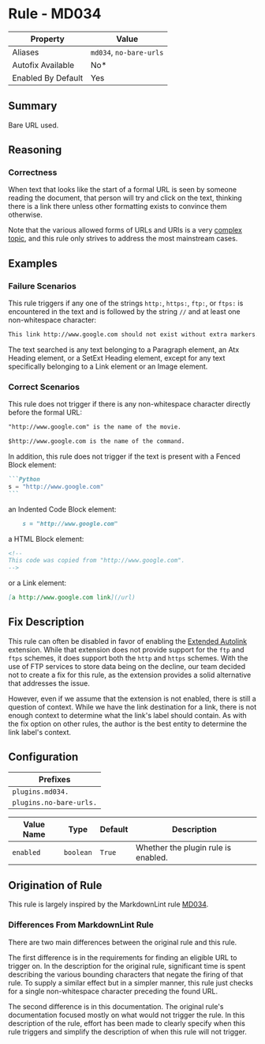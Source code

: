 # Rule - MD034

| Property | Value |
| --- | -- |
| Aliases | `md034`, `no-bare-urls` |
| Autofix Available | No* |
| Enabled By Default | Yes |

## Summary

Bare URL used.

## Reasoning

### Correctness

When text
that looks like the start of a formal URL is seen by someone reading the document,
that person will try and click on the text, thinking there is a link there unless
other formatting exists to convince them otherwise.

Note that the various allowed forms of URLs and URIs is a very
[complex topic](https://stackoverflow.com/questions/30847/regex-to-validate-uris),
and this rule only strives to address the most mainstream cases.

## Examples

### Failure Scenarios

This rule triggers if any one of the strings `http:`, `https:`, `ftp:`, or
`ftps:` is encountered in the text and is followed by the string `//` and at
least one non-whitespace character:

```Markdown
This link http://www.google.com should not exist without extra markers.
```

The text searched is any text belonging to a Paragraph element, an Atx Heading
element, or a SetExt Heading element, except for any text specifically belonging
to a Link element or an Image element.

### Correct Scenarios

This rule does not trigger if there is any non-whitespace character directly before
the formal URL:

```Markdown
"http://www.google.com" is the name of the movie.

$http://www.google.com is the name of the command.
```

In addition, this rule does not trigger if the text is present with a
Fenced Block element:

````Markdown
```Python
s = "http://www.google.com"
```
````

an Indented Code Block element:

````Markdown
    s = "http://www.google.com"
````

a HTML Block element:

````Markdown
<!--
This code was copied from "http://www.google.com".
-->
````

or a Link element:

````Markdown
[a http://www.google.com link](/url)
````

## Fix Description

This rule can often be disabled in favor of enabling the
[Extended Autolink](../extensions/extended-autolinks.md) extension.  While that
extension does not provide support for the `ftp` and `ftps` schemes, it does support
both the `http` and `https` schemes.  With the use of FTP services to store data
being on the decline, our team decided not to create a fix for this rule, as the
extension provides a solid alternative that addresses the issue.

However, even if we assume that the extension is not enabled, there is still a question
of context.  While we have the link destination for a link, there is not enough
context to determine what the link's label should contain.  As with the fix option
on other rules, the author is the best entity to determine the link label's context.

## Configuration

| Prefixes |
| --- |
| `plugins.md034.` |
| `plugins.no-bare-urls.` |

| Value Name | Type | Default | Description |
| -- | -- | -- | -- |
| `enabled` | `boolean` | `True` | Whether the plugin rule is enabled. |

## Origination of Rule

This rule is largely inspired by the MarkdownLint rule
[MD034](https://github.com/DavidAnson/markdownlint/blob/main/doc/Rules.md#md034---bare-url-used).

### Differences From MarkdownLint Rule

There are two main differences between the original rule and this rule.

The first difference is in the requirements for finding an eligible URL to trigger
on.  In the description for the original rule, significant time is spent describing
the various bounding characters that negate the firing of that rule.  To supply
a similar effect but in a simpler manner, this rule just checks for a single non-whitespace
character preceding the found URL.

The second difference is in this documentation.  The original rule's documentation
focused mostly on what would not trigger the rule.  In this description of the rule,
effort has been made to clearly specify when this rule triggers and simplify the
description of when this rule will not trigger.
